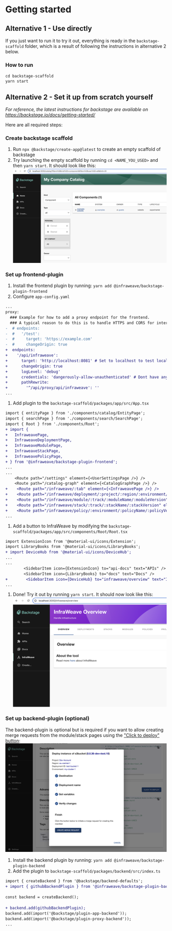 
# Getting started




## Alternative 1 - Use directly

If you just want to run it to try it out, everything is ready in the `backstage-scaffold` folder, which is a result of following the instructions in alternative 2 below.

### How to run

```
cd backstage-scaffold
yarn start
```

## Alternative 2 - Set it up from scratch yourself

*For reference, the latest instructions for backstage are available on https://backstage.io/docs/getting-started/*

Here are all required steps:

### Create backstage scaffold

1. Run `npx @backstage/create-app@latest` to create an empty scaffold of backstage
1. Try launching the empty scaffold by running `cd <NAME_YOU_USED>` and then `yarn start`. It should look like this: ![](./images/initial-scaffold.png)

### Set up frontend-plugin

1. Install the frontend plugin by running: `yarn add @infraweave/backstage-plugin-frontend`
1. Configure `app-config.yaml`
```diff
...
proxy:
  ### Example for how to add a proxy endpoint for the frontend.
  ### A typical reason to do this is to handle HTTPS and CORS for internal services.
-  # endpoints:
-  #   '/test':
-  #     target: 'https://example.com'
-  #     changeOrigin: true
+  endpoints:
+    '/api/infraweave':
+      target: 'http://localhost:8081' # Set to localhost to test locally
+      changeOrigin: true
+      logLevel: 'debug'
+      credentials: 'dangerously-allow-unauthenticated' # Dont have any authenication right now..
+      pathRewrite:
+        '^/api/proxy/api/infraweave': ''
...
```
1. Add plugin to the `backstage-scaffold/packages/app/src/App.tsx`
```diff
import { entityPage } from './components/catalog/EntityPage';
import { searchPage } from './components/search/SearchPage';
import { Root } from './components/Root';
+ import {
+   InfraweavePage,
+   InfraweaveDeploymentPage,
+   InfraweaveModulePage,
+   InfraweaveStackPage,
+   InfraweavePolicyPage,
+ } from '@infraweave/backstage-plugin-frontend';
...
...
    <Route path="/settings" element={<UserSettingsPage />} />
    <Route path="/catalog-graph" element={<CatalogGraphPage />} />
+    <Route path="/infraweave/:tab" element={<InfraweavePage />} />
+    <Route path="/infraweave/deployment/:project/:region/:environment/:deploymentId/:tab" element={<InfraweaveDeploymentPage />} />
+    <Route path="/infraweave/module/:track/:moduleName/:moduleVersion" element={<InfraweaveModulePage />} />
+    <Route path="/infraweave/stack/:track/:stackName/:stackVersion" element={<InfraweaveStackPage />} />
+    <Route path="/infraweave/policy/:environment/:policyName/:policyVersion" element={<InfraweavePolicyPage />} />
...
```
1. Add a button to InfraWeave by modifying the `backstage-scaffold/packages/app/src/components/Root/Root.tsx`
```diff
import ExtensionIcon from '@material-ui/icons/Extension';
import LibraryBooks from '@material-ui/icons/LibraryBooks';
+ import DeviceHub from '@material-ui/icons/DeviceHub';
...
...
        <SidebarItem icon={ExtensionIcon} to="api-docs" text="APIs" />
        <SidebarItem icon={LibraryBooks} to="docs" text="Docs" />
+        <SidebarItem icon={DeviceHub} to="infraweave/overview" text="InfraWeave" />
...
```
1. Done! Try it out by running `yarn start`. It should now look like this: ![](./images/success.png)

### Set up backend-plugin (optional)

The backend-plugin is optional but is required if you want to allow creating merge requests from the module/stack pages using the ["Click to deploy" button](https://preview.infraweave.io/functionality/examples/#backstage): ![](./images/pull-request.png)

1. Install the backend plugin by running: `yarn add @infraweave/backstage-plugin-backend`
1. Add the plugin to `backstage-scaffold/packages/backend/src/index.ts`
```diff
import { createBackend } from '@backstage/backend-defaults';
+ import { githubBackendPlugin } from '@infraweave/backstage-plugin-backend';

const backend = createBackend();

+ backend.add(githubBackendPlugin);
backend.add(import('@backstage/plugin-app-backend'));
backend.add(import('@backstage/plugin-proxy-backend'));
...
```